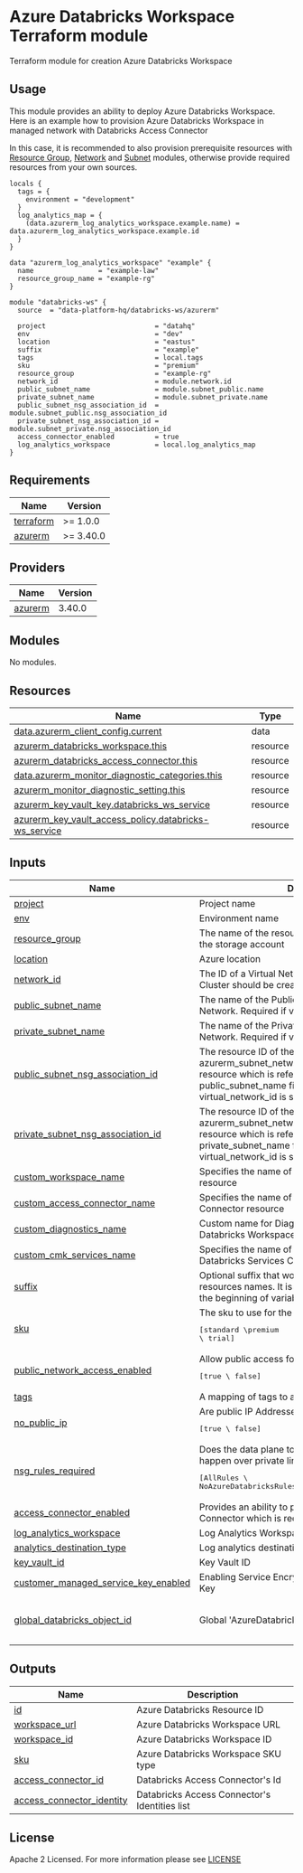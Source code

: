 # Azure Databricks Workspace Terraform module
Terraform module for creation Azure Databricks Workspace

## Usage
This module provides an ability to deploy Azure Databricks Workspace. Here is an example how to provision Azure Databricks Workspace in managed network with Databricks Access Connector

In this case, it is recommended to also provision prerequisite resources with [Resource Group](https://registry.terraform.io/modules/data-platform-hq/function-app-linux/azurerm/latest), [Network](https://registry.terraform.io/modules/data-platform-hq/network/azurerm/latest) and [Subnet](https://registry.terraform.io/modules/data-platform-hq/subnet/azurerm/latest) modules, otherwise provide required resources from your own sources. 

```hcl
locals {
  tags = {
    environment = "development"
  }
  log_analytics_map = { 
    (data.azurerm_log_analytics_workspace.example.name) = data.azurerm_log_analytics_workspace.example.id 
  }
}

data "azurerm_log_analytics_workspace" "example" {
  name                = "example-law"
  resource_group_name = "example-rg"
}

module "databricks-ws" {
  source  = "data-platform-hq/databricks-ws/azurerm"

  project                           = "datahq"
  env                               = "dev"
  location                          = "eastus"
  suffix                            = "example"
  tags                              = local.tags
  sku                               = "premium"
  resource_group                    = "example-rg"
  network_id                        = module.network.id
  public_subnet_name                = module.subnet_public.name
  private_subnet_name               = module.subnet_private.name
  public_subnet_nsg_association_id  = module.subnet_public.nsg_association_id
  private_subnet_nsg_association_id = module.subnet_private.nsg_association_id
  access_connector_enabled          = true
  log_analytics_workspace           = local.log_analytics_map
}
```

<!-- BEGIN_TF_DOCS -->
## Requirements

| Name                                                                      | Version   |
| ------------------------------------------------------------------------- | --------- |
| <a name="requirement_terraform"></a> [terraform](#requirement\_terraform) | >= 1.0.0  |
| <a name="requirement_azurerm"></a> [azurerm](#requirement\_azurerm)       | >= 3.40.0 |

## Providers

| Name                                                          | Version |
| ------------------------------------------------------------- | ------- |
| <a name="provider_azurerm"></a> [azurerm](#provider\_azurerm) | 3.40.0  |

## Modules

No modules.

## Resources

| Name                                                                                                                                                                | Type     |
| ------------------------------------------------------------------------------------------------------------------------------------------------------------------- | -------- |
| [data.azurerm_client_config.current](https://registry.terraform.io/providers/hashicorp/azurerm/latest/docs/data-sources/client_config)                              | data     |
| [azurerm_databricks_workspace.this](https://registry.terraform.io/providers/hashicorp/azurerm/latest/docs/resources/databricks_workspace)                           | resource |
| [azurerm_databricks_access_connector.this](https://registry.terraform.io/providers/hashicorp/azurerm/latest/docs/resources/databricks_access_connector)             | resource |
| [data.azurerm_monitor_diagnostic_categories.this](https://registry.terraform.io/providers/hashicorp/azurerm/latest/docs/data-sources/monitor_diagnostic_categories) | resource |
| [azurerm_monitor_diagnostic_setting.this](https://registry.terraform.io/providers/hashicorp/azurerm/latest/docs/resources/monitor_diagnostic_setting)               | resource |
| [azurerm_key_vault_key.databricks_ws_service](https://registry.terraform.io/providers/hashicorp/azurerm/latest/docs/resources/key_vault_key)                        | resource |
| [azurerm_key_vault_access_policy.databricks-ws_service](https://registry.terraform.io/providers/hashicorp/azurerm/latest/docs/resources/key_vault_access_policy)    | resource |

## Inputs

| Name                                                                                                                                                   | Description                                                                                                                                                                    | Type          | Default                                | Required |
| ------------------------------------------------------------------------------------------------------------------------------------------------------ | ------------------------------------------------------------------------------------------------------------------------------------------------------------------------------ | ------------- | -------------------------------------- | :------: |
| <a name="input_project"></a> [project](#input\_project)                                                                                                | Project name                                                                                                                                                                   | `string`      | n/a                                    |   yes    |
| <a name="input_env"></a> [env](#input\_env)                                                                                                            | Environment name                                                                                                                                                               | `string`      | n/a                                    |   yes    |
| <a name="input_resource_group"></a> [resource\_group](#input\_resource\_group)                                                                         | The name of the resource group in which to create the storage account                                                                                                          | `string`      | n/a                                    |   yes    |
| <a name="input_location"></a> [location](#input\_location)                                                                                             | Azure location                                                                                                                                                                 | `string`      | n/a                                    |   yes    |
| <a name="input_network_id"></a> [network\_id](#input\_network\_id)                                                                                     | The ID of a Virtual Network where this Databricks Cluster should be created                                                                                                    | `string`      | n/a                                    |   yes    |
| <a name="input_public_subnet_name"></a> [public\_subnet\_name](#input\_public\_subnet\_name)                                                           | The name of the Public Subnet within the Virtual Network. Required if virtual_network_id is set                                                                                | `string`      | n/a                                    |   yes    |
| <a name="input_private_subnet_name"></a> [private\_subnet\_name](#input\_private\_subnet\_name)                                                        | The name of the Private Subnet within the Virtual Network. Required if virtual_network_id is set                                                                               | `string`      | n/a                                    |   yes    |
| <a name="input_public_subnet_nsg_association_id"></a> [public\_subnet\_nsg\_association\_id](#input\_public\_subnet\_nsg\_association\_id)             | The resource ID of the azurerm_subnet_network_security_group_association resource which is referred to by the public_subnet_name field. Required if virtual_network_id is set  | `string`      | n/a                                    |   yes    |
| <a name="input_private_subnet_nsg_association_id"></a> [private\_subnet\_nsg\_association\_id](#input\_private\_subnet\_nsg\_association\_id)          | The resource ID of the azurerm_subnet_network_security_group_association resource which is referred to by the private_subnet_name field. Required if virtual_network_id is set | `string`      | n/a                                    |   yes    |
| <a name="input_custom_workspace_name"></a> [custom\_workspace\_name](#input\_custom\_workspace\_name)                                                  | Specifies the name of the Databricks Workspace resource                                                                                                                        | `string`      | `null`                                 |    no    |
| <a name="input_custom_access_connector_name"></a> [custom\_access\_connector\_name](#input\_custom\_access\_connector\_name)                           | Specifies the name of the Databricks Access Connector resource                                                                                                                 | `string`      | `null`                                 |    no    |
| <a name="input_custom_diagnostics_name"></a> [custom\_diagnostics\_name](#input\_custom\_diagnostics\_name)                                            | Custom name for Diagnostic Settings that monitors Databricks Workspace                                                                                                         | `string`      | `null`                                 |    no    |
| <a name="input_custom_cmk_services_name"></a> [custom\_cmk\_services\_name](#input\_custom\_cmk\_services\_name)                                       | Specifies the name of the Key Vault Key for Databricks Services CMK encryption                                                                                                 | `string`      | `null`                                 |    no    |
| <a name="input_suffix"></a> [suffix](#input\_suffix)                                                                                                   | Optional suffix that would be added to the end of resources names. It is recommended to use dash at the beginning of variable (e.x., '-example')                               | `string`      | n/a                                    |    no    |
| <a name="input_sku"></a> [sku](#input\_sku)                                                                                                            | The sku to use for the Databricks Workspace: <pre>[standard \premium \ trial]</pre>                                                                                            | `string`      | standard                               |    no    |
| <a name="input_public_network_access_enabled"></a> [public\_network\_access\_enabled](#input\_public\_network\_access\_enabled)                        | Allow public access for accessing workspace: <pre>[true \ false] </pre>                                                                                                        | `bool`        | true                                   |    no    |
| <a name="input_tags"></a> [tags](#input\_tags)                                                                                                         | A mapping of tags to assign to the resource                                                                                                                                    | `map(string)` | {}                                     |    no    |
| <a name="input_no_public_ip"></a> [no\_public\_ip](#input\_no\_public\_ip)                                                                             | Are public IP Addresses not allowed?: <pre>[true \ false] </pre>                                                                                                               | `bool`        | true                                   |    no    |
| <a name="input_nsg_rules_required"></a> [nsg\_rules\_required](#input\_nsg\_rules\_required)                                                           | Does the data plane to control plane communication happen over private link endpoint only or publicly?: <pre>[AllRules \ NoAzureDatabricksRules \ NoAzureServiceRules] </pre>  | `string`      | AllRules                               |    no    |
| <a name="input_access_connector_enabled"></a> [access\_connector\_enabled](#input\_access\_connector\_enabled)                                         | Provides an ability to provision Databricks Access Connector which is required for Unity Catalog feature                                                                       | `bool`        | false                                  |    no    |
| <a name="input_log_analytics_workspace"></a> [log\_analytics\_workspace](#input\_log\_analytics\_workspace)                                            | Log Analytics Workspace Name to ID map                                                                                                                                         | `map(string)` | {}                                     |    no    |
| <a name="input_analytics_destination_type"></a> [analytics\_destination\_type](#input\_analytics\_destination\_type)                                   | Log analytics destination type                                                                                                                                                 | `string`      | "Dedicated"                            |    no    |
| <a name="input_key_vault_id"></a> [key\_vault\_id](#input\_key\_vault\_id)                                                                             | Key Vault ID                                                                                                                                                                   | `string`      | null                                   |    no    |
| <a name="input_customer_managed_service_key_enabled"></a> [customer\_managed\_service\_key\_enabled](#input\_customer\_managed\_service\_key\_enabled) | Enabling Service Encryption with Customer Managed Key                                                                                                                          | `bool`        | false                                  |    no    |
| <a name="input_global_databricks_object_id"></a> [global\_databricks\_object\_id](#input\_global\_databricks\_object\_id)                              | Global 'AzureDatabricks' SP object id                                                                                                                                          | `string`      | "9b38785a-6e08-4087-a0c4-20634343f21f" |    no    |
## Outputs

| Name                                                                                                                | Description                                   |
| ------------------------------------------------------------------------------------------------------------------- | --------------------------------------------- |
| <a name="output_id"></a> [id](#output\_id)                                                                          | Azure Databricks Resource ID                  |
| <a name="output_workspace_url"></a> [workspace\_url](#output\_workspace\_url)                                       | Azure Databricks Workspace URL                |
| <a name="output_workspace_id"></a> [workspace\_id](#output\_workspace\_id)                                          | Azure Databricks Workspace ID                 |
| <a name="output_sku"></a> [sku](#output\_sku)                                                                       | Azure Databricks Workspace SKU type           |
| <a name="output_access_connector_id"></a> [access\_connector\_id](#output\_access\_connector\_id)                   | Databricks Access Connector's Id              |
| <a name="output_access_connector_identity"></a> [access\_connector\_identity](#output\_access\_connector\_identity) | Databricks Access Connector's Identities list |
<!-- END_TF_DOCS -->

## License

Apache 2 Licensed. For more information please see [LICENSE](https://github.com/data-platform-hq/terraform-azurerm-databricks-ws/blob/main/LICENSE)
